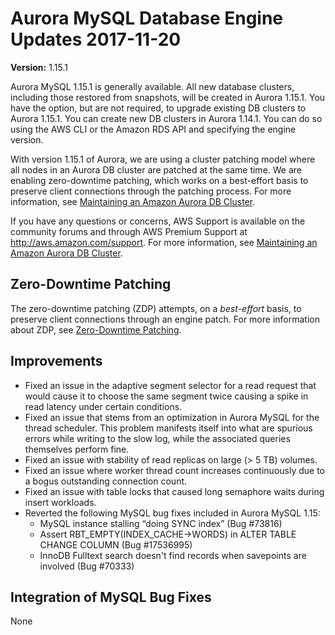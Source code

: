 # Aurora MySQL Database Engine Updates 2017\-11\-20<a name="AuroraMySQL.Updates.20171120"></a>

**Version:** 1\.15\.1

Aurora MySQL 1\.15\.1 is generally available\. All new database clusters, including those restored from snapshots, will be created in Aurora 1\.15\.1\. You have the option, but are not required, to upgrade existing DB clusters to Aurora 1\.15\.1\. You can create new DB clusters in Aurora 1\.14\.1\. You can do so using the AWS CLI or the Amazon RDS API and specifying the engine version\.

With version 1\.15\.1 of Aurora, we are using a cluster patching model where all nodes in an Aurora DB cluster are patched at the same time\. We are enabling zero\-downtime patching, which works on a best\-effort basis to preserve client connections through the patching process\. For more information, see [Maintaining an Amazon Aurora DB Cluster](USER_UpgradeDBInstance.Maintenance.md)\.

If you have any questions or concerns, AWS Support is available on the community forums and through AWS Premium Support at [http://aws\.amazon\.com/support](http://aws.amazon.com/support)\. For more information, see [Maintaining an Amazon Aurora DB Cluster](USER_UpgradeDBInstance.Maintenance.md)\.

## Zero\-Downtime Patching<a name="AuroraMySQL.Updates.20171120.ZDP"></a>

The zero\-downtime patching \(ZDP\) attempts, on a *best\-effort* basis, to preserve client connections through an engine patch\. For more information about ZDP, see [Zero\-Downtime Patching](AuroraMySQL.Updates.md#AuroraMySQL.Updates.ZDP)\. 

## Improvements<a name="AuroraMySQL.Updates.20171120.Improvements"></a>
+ Fixed an issue in the adaptive segment selector for a read request that would cause it to choose the same segment twice causing a spike in read latency under certain conditions\.
+ Fixed an issue that stems from an optimization in Aurora MySQL for the thread scheduler\. This problem manifests itself into what are spurious errors while writing to the slow log, while the associated queries themselves perform fine\.
+ Fixed an issue with stability of read replicas on large \(> 5 TB\) volumes\.
+ Fixed an issue where worker thread count increases continuously due to a bogus outstanding connection count\.
+ Fixed an issue with table locks that caused long semaphore waits during insert workloads\.
+ Reverted the following MySQL bug fixes included in Aurora MySQL 1\.15:
  + MySQL instance stalling “doing SYNC index” \(Bug \#73816\)
  + Assert RBT\_EMPTY\(INDEX\_CACHE\->WORDS\) in ALTER TABLE CHANGE COLUMN \(Bug \#17536995\)
  + InnoDB Fulltext search doesn't find records when savepoints are involved \(Bug \#70333\)

## Integration of MySQL Bug Fixes<a name="AuroraMySQL.Updates.20171024.BugFixes"></a>

None